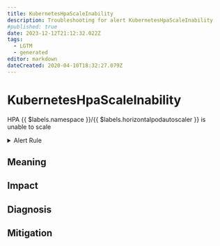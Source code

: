 ```yaml
---
title: KubernetesHpaScaleInability
description: Troubleshooting for alert KubernetesHpaScaleInability
#published: true
date: 2023-12-12T21:12:32.022Z
tags: 
  - LGTM
  - generated
editor: markdown
dateCreated: 2020-04-10T18:32:27.079Z
---
```


# KubernetesHpaScaleInability

HPA {{ $labels.namespace }}/{{ $labels.horizontalpodautoscaler }} is unable to scale

<details>
  <summary>Alert Rule</summary>

{{% rule "kubernetes/kubestate-exporter.yml" "KubernetesHpaScaleInability" %}}

{{% comment %}}

```yaml
alert: KubernetesHpaScaleInability
expr: (kube_horizontalpodautoscaler_spec_max_replicas - kube_horizontalpodautoscaler_status_desired_replicas) * on (horizontalpodautoscaler,namespace) (kube_horizontalpodautoscaler_status_condition{condition="ScalingLimited", status="true"} == 1) == 0
for: 2m
labels:
    severity: warning
annotations:
    summary: Kubernetes HPA scale inability (instance {{ $labels.instance }})
    description: |-
        HPA {{ $labels.namespace }}/{{ $labels.horizontalpodautoscaler }} is unable to scale
          VALUE = {{ $value }}
          LABELS = {{ $labels }}
    runbook: https://github.com/srerun/prometheus-alerts/blob/main/content/runbooks/kubestate-exporter/KubernetesHpaScaleInability.md

```

{{% /comment %}}

</details>


## Meaning
[//]: # "Short paragraph that explains what the alert means"


## Impact
[//]: # "What could / will happen if the alert is not addressed"



## Diagnosis
[//]: # "Steps to take to identify the cause of the problem"



## Mitigation
[//]: # "The steps necessary to resolve the alert"

